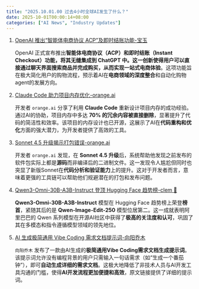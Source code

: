 ```yaml
---
title: "2025.10.01.00 过去4小时全球AI发生了什么？"
date: 2025-10-01T00:00:14+08:00
categories: ["AI News", "Industry Updates"]
---
```

1.  [OpenAI 推出“智能体电商协议 ACP”及即时结账功能-宝玉](https://x.com/dotey/status/1973038101154156584)

    OpenAI 正式宣布推出**智能体电商协议（ACP）**和**即时结账（Instant Checkout）**功能，将其无缝集成到 ChatGPT 中。这一创新使得用户可以直接通过聊天界面搜索商品并完成购买，从而实现**一站式电商体验**。这项功能旨在极大简化用户的购物流程，预示着AI在**电商领域的深度整合**和自动化购物agent的发展方向。

2.  [Claude Code 助力项目内存优化-orange.ai](https://x.com/oran_ge/status/1973037212641206544)

    开发者 `orange.ai` 分享了利用 **Claude Code** 重新设计项目内存的成功经验。通过AI的协助，项目内存中多达 **70% 的冗余内容被直接删除**，显著提升了代码的简洁性和效率。该项目的内存设计也已开源，这展示了AI在**代码重构和优化**方面的强大潜力，为开发者提供了高效的工具。

3.  [Sonnet 4.5 升级揭示打包错误-orange.ai](https://x.com/oran_ge/status/1973031489416884460)

    开发者 `orange.ai` 发现，在 **Sonnet 4.5 升级**后，系统帮助他发现之前发布的软件包实际上都是**源码**而非编译后的二进制文件。这一发现令人尴尬但同时也突显了新版Sonnet在**代码分析和验证能力**上的提升。这对于开发者而言，意味着更强的工具链可以帮助他们规避潜在的打包和发布问题。

4.  [Qwen3-Omni-30B-A3B-Instruct 登顶 Hugging Face 趋势榜-clem 🤗](https://x.com/ClementDelangue/status/1973023205259637129)

    **Qwen3-Omni-30B-A3B-Instruct** 模型在 Hugging Face 趋势榜上荣登**榜首**，紧随其后的是 **Qwen-Image-Edit-250** 模型位居第二。这一成就表明阿里巴巴的 Qwen 系列模型在开源AI社区中获得了**极高的关注度和认可**，巩固了其在多模态和指令遵循模型领域的领先地位。

5.  [AI 生成极简通用 Vibe Coding 需求文档提示词-向阳乔木](https://x.com/vista8/status/1973015839424299053)

    `向阳乔木` 发布了一款由AI生成的**极简通用Vibe Coding需求文档生成提示词**。该提示词允许没有编程背景的用户只需输入一句话需求（如“生成一个番茄钟”），即可**自动生成详细的需求文档**。这极大地降低了非技术人员与AI开发工具沟通的门槛，使得**AI开发流程更加便捷和高效**，原文链接提供了详细的提示词。